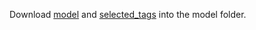 Download [model](https://huggingface.co/SmilingWolf/wd-v1-4-convnextv2-tagger-v2/blob/main/model.onnx) and [selected_tags](https://huggingface.co/SmilingWolf/wd-v1-4-convnextv2-tagger-v2/blob/main/selected_tags.csv) into the model folder.
